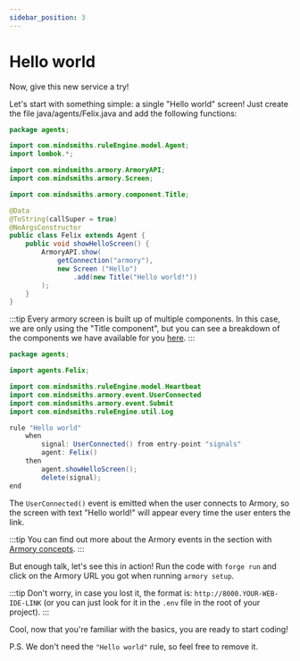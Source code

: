 ```yaml
---
sidebar_position: 3
---
```


# Hello world

Now, give this new service a try! 

Let's start with something simple: a single "Hello world" screen! Just create the file java/agents/Felix.java and add the following functions:

```java title="java/agents/Felix.java"
package agents;

import com.mindsmiths.ruleEngine.model.Agent;
import lombok.*;

import com.mindsmiths.armory.ArmoryAPI;
import com.mindsmiths.armory.Screen;

import com.mindsmiths.armory.component.Title;

@Data
@ToString(callSuper = true)
@NoArgsConstructor
public class Felix extends Agent {
    public void showHelloScreen() {
        ArmoryAPI.show(
            getConnection("armory"),
            new Screen ("Hello")
                .add(new Title("Hello world!"))
        );
    }
}
```
:::tip
Every armory screen is built up of multiple components. In this case, we are only using the "Title component", but you can see a breakdown of the components we have available for you [here](/docs/integrations/web).
:::

```java title="rules/felix/Felix.drl"
package agents;

import agents.Felix;

import com.mindsmiths.ruleEngine.model.Heartbeat
import com.mindsmiths.armory.event.UserConnected
import com.mindsmiths.armory.event.Submit
import com.mindsmiths.ruleEngine.util.Log

rule "Hello world"
    when
        signal: UserConnected() from entry-point "signals"
        agent: Felix()
    then
        agent.showHelloScreen();
        delete(signal);
end
```

The `UserConnected()` event is emitted when the user connects to Armory, so the screen with text "Hello world!" will appear every time the user enters the link. 

:::tip
You can find out more about the Armory events in the section with [Armory concepts](/docs/integrations/web).
:::

But enough talk, let's see this in action! Run the code with `forge run` and click on the Armory URL you got when running `armory setup`.

:::tip
Don't worry, in case you lost it, the format is: `http://8000.YOUR-WEB-IDE-LINK` (or you can just look for it in the `.env` file in the root of your project).
:::

Cool, now that you're familiar with the basics, you are ready to start coding!

P.S. We don't need the `"Hello world"` rule, so feel free to remove it.